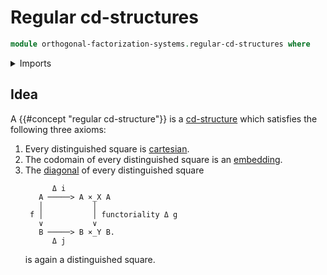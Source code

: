 # Regular cd-structures

```agda
module orthogonal-factorization-systems.regular-cd-structures where
```

<details><summary>Imports</summary>

```agda

```

</details>

## Idea

A {{#concept "regular cd-structure"}} is a
[cd-structure](orthogonal-factorization-systems.cd-structures.md) which
satisfies the following three axioms:

1. Every distinguished square is [cartesian](foundation.pullbacks.md).
2. The codomain of every distinguished square is an
   [embedding](foundation.embeddings.md).
3. The [diagonal](foundation.diagonals-of-morphisms-arrows.md) of every
   distinguished square
   ```text
         Δ i
      A ─────> A ×_X A
      │           │
    f │           │ functoriality Δ g
      ∨           ∨
      B ─────> B ×_Y B.
         Δ j
   ```
   is again a distinguished square.
